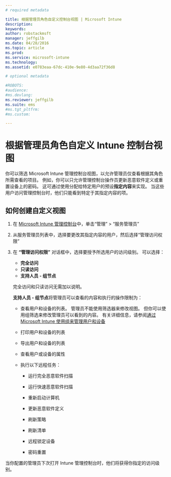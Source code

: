 ```yaml
---
# required metadata

title: 根据管理员角色自定义控制台视图 | Microsoft Intune
description:
keywords:
author: robstackmsft
manager: jeffgilb
ms.date: 04/28/2016
ms.topic: article
ms.prod:
ms.service: microsoft-intune
ms.technology:
ms.assetid: e0783eaa-67dc-410e-9e80-4d3aa72f36d8

# optional metadata

#ROBOTS:
#audience:
#ms.devlang:
ms.reviewer: jeffgilb
ms.suite: ems
#ms.tgt_pltfrm:
#ms.custom:

---
```


# 根据管理员角色自定义 Intune 控制台视图
你可以筛选 Microsoft Intune 管理控制台视图，以允许管理员仅查看根据其角色所需查看的项目。 例如，你可以只允许管理控制台操作员更新恶意软件定义或重置设备上的密码。 这可通过使用分配给特定用户的预设**指定内容**来实现。 当这些用户访问管理控制台时，他们只能看到特定于其指定内容的项。

## 如何创建自定义视图

1.  在 [Microsoft Intune 管理控制台](https://manage.microsoft.com)中，单击“管理” &gt; “服务管理员”

2.  从服务管理员列表中，选择要更改其指定内容的用户，然后选择“管理访问权限”

3.  在 **“管理访问权限”** 对话框中，选择要授予所选用户的访问级别。 可以选择：

    -   **完全访问**
    -   **只读访问**
    -   **支持人员 - 组节点**

    完全访问和只读访问无需加以说明。 <!--- **Helpdesk - Groups Node** allows users to choose from one of the following designations that provide custom levels of access to the [!INCLUDE[wit_nextref](../includes/wit_nextref_md.md)] admin console:--->

    **支持人员 - 组节点**将管理员可以查看的内容和执行的操作限制为：

    -   查看用户和设备的列表。 管理员不能使用筛选器来修改视图。 但你可以使用组筛选来修改管理员可以看到的内容。 有关详细信息，请参阅[通过 Microsoft Intune 使用组来管理用户和设备](use-groups-to-manage-users-and-devices-with-microsoft-intune.md)

    -   打印用户和设备的列表

    -   导出用户和设备的列表

    -   查看用户或设备的属性

    -   执行以下远程任务：

        -   运行完全恶意软件扫描

        -   运行快速恶意软件扫描

        -   重新启动计算机

        -   更新恶意软件定义

        -   刷新策略

        -   刷新清单

        -   远程锁定设备

        -   密码重置

当你配置的管理员下次打开 Intune 管理控制台时，他们将获得你指定的访问级别。


<!--HONumber=May16_HO2-->


